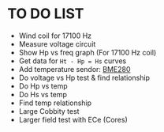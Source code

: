 # TO DO LIST

- Wind coil for 17100 Hz
- Measure voltage circuit
- Show Hp vs freq graph (For 17100 Hz coil)
- Get data for `Ht - Hp = Hs` curves
- Add temperature sendor: [BME280](https://github.com/catdog2/mpy_bme280_esp8266)
- Do voltage vs Hp test & find relationship
- Do Hp vs temp
- Do Hs vs temp
- Find temp relationship
- Large Cobbity test
- Larger field test with ECe (Cores)
